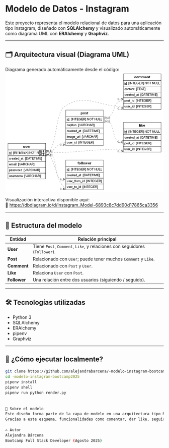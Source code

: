 # Modelo de Datos - Instagram

Este proyecto representa el modelo relacional de datos para una aplicación tipo Instagram, diseñado con **SQLAlchemy** y visualizado automáticamente como diagrama UML con **ERAlchemy** y **Graphviz**.

---

## 🗂 Arquitectura visual (Diagrama UML)

Diagrama generado automáticamente desde el código:  
![Diagrama UML generado](diagram.png)

Visualización interactiva disponible aquí:  
🔗 https://dbdiagram.io/d/Instagram_Model-6893c8c7dd90d17865ca3356

---

## 🧱 Estructura del modelo

| Entidad   | Relación principal                                        |
|-----------|-----------------------------------------------------------|
| **User**  | Tiene `Post`, `Comment`, `Like`, y relaciones con seguidores (`Follower`). |
| **Post**  | Relacionado con `User`; puede tener muchos `Comment` y `Like`. |
| **Comment** | Relacionado con `Post` y `User`.                        |
| **Like**  | Relaciona `User` con `Post`.                              |
| **Follower** | Una relación entre dos usuarios (siguiendo / seguido). |

---

## 🛠 Tecnologías utilizadas

- Python 3  
- SQLAlchemy  
- ERAlchemy  
- pipenv  
- Graphviz

---

## 🚀 ¿Cómo ejecutar localmente?

```bash
git clone https://github.com/alejandrabarcena/-modelo-instagram-bootcamp2025.git
cd -modelo-instagram-bootcamp2025
pipenv install
pipenv shell
pipenv run python render.py


📌 Sobre el modelo
Este diseño forma parte de la capa de modelo en una arquitectura tipo MVC. Define cómo se almacenan y se relacionan los datos antes de crear las rutas, controladores o lógica de negocio.
Gracias a este esquema, funcionalidades como comentar, dar like, seguir usuarios o mostrar posts pueden construirse con claridad y solidez.

✍️ Autor
Alejandra Bárcena
Bootcamp Full Stack Developer (Agosto 2025)


